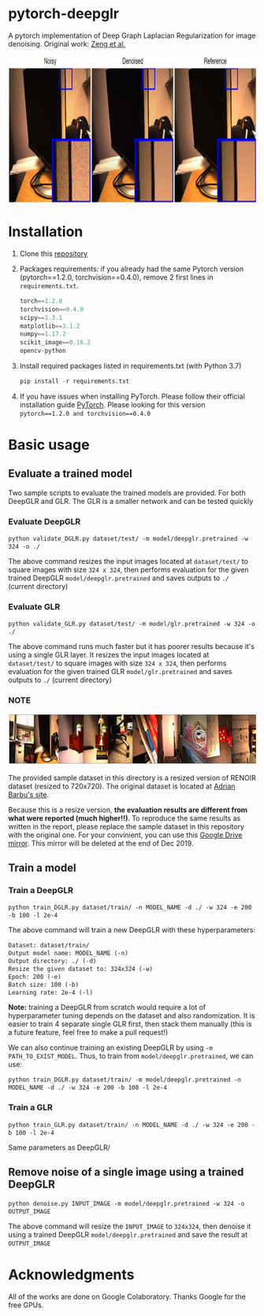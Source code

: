 

# pytorch-deepglr
A pytorch implementation of Deep Graph Laplacian Regularization for image denoising. Original work: [Zeng et al.](http://openaccess.thecvf.com/content_CVPRW_2019/papers/NTIRE/Zeng_Deep_Graph_Laplacian_Regularization_for_Robust_Denoising_of_Real_Images_CVPRW_2019_paper.pdf)
<p align="center">
  <img width="817" height="300" src="img/sample2.JPG">
</p>

# Installation
1. Clone this [repository](https://github.com/huyvd7/pytorch-deepglr)
2. Packages requirements: if you already had the same Pytorch version (pytorch==1.2.0, torchvision==0.4.0), remove 2 first lines in ```requirements.txt```. 

    ```python
    torch==1.2.0
    torchvision==0.4.0
    scipy==1.3.1
    matplotlib==3.1.2
    numpy==1.17.2
    scikit_image==0.16.2
    opencv-python
    ```

3. Install required packages listed in requirements.txt (with Python 3.7)

    ```python
    pip install -r requirements.txt
    ```     
      
4. If you have issues when installing PyTorch. Please follow their official installation guide [PyTorch](https://pytorch.org/get-started/previous-versions/). Please looking for this version ```pytorch==1.2.0 and torchvision==0.4.0```

# Basic usage
## Evaluate a trained model
Two sample scripts to evaluate the trained models are provided. For both DeepGLR and GLR. The GLR is a smaller network and can be tested quickly

### Evaluate DeepGLR

    python validate_DGLR.py dataset/test/ -m model/deepglr.pretrained -w 324 -o ./
    
The above command resizes the input images located at ```dataset/test/``` to square images with size ```324 x 324```, then performs evaluation for the given trained DeepGLR ```model/deepglr.pretrained``` and saves outputs to ```./``` (current directory)


### Evaluate GLR

    python validate_GLR.py dataset/test/ -m model/glr.pretrained -w 324 -o ./
    
The above command runs much faster but it has poorer results because it's using a single GLR layer. It resizes the input images located at ```dataset/test/``` to square images with size ```324 x 324```, then performs evaluation for the given trained GLR ```model/glr.pretrained``` and saves outputs to ```./``` (current directory)

      
### NOTE

<p align="center">
  <img width="1000" height="105" src="img/thumbnail.PNG">
</p>

The provided sample dataset in this directory is a resized version of RENOIR dataset (resized to 720x720). The original dataset is located at [Adrian Barbu's site](http://adrianbarburesearch.blogspot.com/p/renoir-dataset.html).

Because this is a resize version, **the evaluation results are different from what were reported (much higher!!)**. To reproduce the same results as written in the report, please replace the sample dataset in this repository with the original one. For your convinient, you can use this [Google Drive mirror](https://drive.google.com/file/d/1gK611CnIC5PmUDLgCp8jVrEygn6VOytf/view?usp=sharing). This mirror will be deleted at the end of Dec 2019.

## Train a model
### Train a DeepGLR
    
    python train_DGLR.py dataset/train/ -n MODEL_NAME -d ./ -w 324 -e 200 -b 100 -l 2e-4 
    
The above command will train a new DeepGLR with these hyperparameters:

    Dataset: dataset/train/
    Output model name: MODEL_NAME (-n)
    Output directory: ./ (-d)
    Resize the given dataset to: 324x324 (-w)
    Epoch: 200 (-e)
    Batch size: 100 (-b)
    Learning rate: 2e-4 (-l)

**Note:** training a DeepGLR from scratch would require a lot of hyperparameter tuning depends on the dataset and also randomization. It is easier to train 4 separate single GLR first, then stack them manually (this is a future feature, feel free to make a pull request!)

We can also continue training an existing DeepGLR by using ```-m PATH_TO_EXIST_MODEL```. Thus, to train from ```model/deepglr.pretrained```, we can use:

    python train_DGLR.py dataset/train/ -m model/deepglr.pretrained -n MODEL_NAME -d ./ -w 324 -e 200 -b 100 -l 2e-4 

### Train a GLR

    python train_GLR.py dataset/train/ -n MODEL_NAME -d ./ -w 324 -e 200 -b 100 -l 2e-4 
    
Same parameters as DeepGLR/


## Remove noise of a single image using a trained DeepGLR

    python denoise.py INPUT_IMAGE -m model/deepglr.pretrained -w 324 -o OUTPUT_IMAGE

The above command will resize the ```INPUT_IMAGE``` to ```324x324```, then denoise it using a trained DeepGLR ```model/deepglr.pretrained``` and save the result at ```OUTPUT_IMAGE```

# Acknowledgments
All of the works are done on Google Colaboratory. Thanks Google for the free GPUs. 

